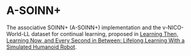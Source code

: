# A-SOINN+
The associative SOINN+ (A-SOINN+) implementation and the v-NICO-World-LL dataset for continual learning, proposed in [Learning Then, Learning Now, and Every Second in Between: Lifelong Learning With a Simulated Humanoid Robot](https://doi.org/10.3389/fnbot.2021.669534).

